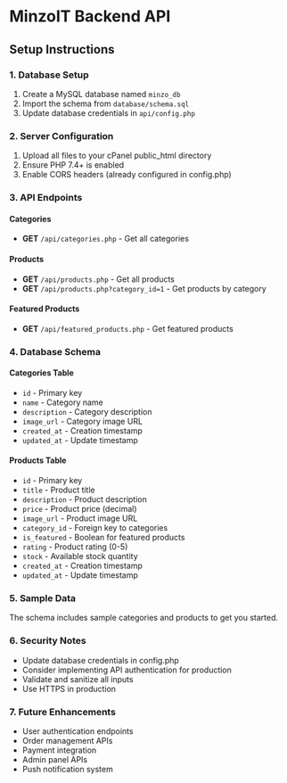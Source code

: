 # MinzoIT Backend API

## Setup Instructions

### 1. Database Setup
1. Create a MySQL database named `minzo_db`
2. Import the schema from `database/schema.sql`
3. Update database credentials in `api/config.php`

### 2. Server Configuration
1. Upload all files to your cPanel public_html directory
2. Ensure PHP 7.4+ is enabled
3. Enable CORS headers (already configured in config.php)

### 3. API Endpoints

#### Categories
- **GET** `/api/categories.php` - Get all categories

#### Products
- **GET** `/api/products.php` - Get all products
- **GET** `/api/products.php?category_id=1` - Get products by category

#### Featured Products
- **GET** `/api/featured_products.php` - Get featured products

### 4. Database Schema

#### Categories Table
- `id` - Primary key
- `name` - Category name
- `description` - Category description
- `image_url` - Category image URL
- `created_at` - Creation timestamp
- `updated_at` - Update timestamp

#### Products Table
- `id` - Primary key
- `title` - Product title
- `description` - Product description
- `price` - Product price (decimal)
- `image_url` - Product image URL
- `category_id` - Foreign key to categories
- `is_featured` - Boolean for featured products
- `rating` - Product rating (0-5)
- `stock` - Available stock quantity
- `created_at` - Creation timestamp
- `updated_at` - Update timestamp

### 5. Sample Data
The schema includes sample categories and products to get you started.

### 6. Security Notes
- Update database credentials in config.php
- Consider implementing API authentication for production
- Validate and sanitize all inputs
- Use HTTPS in production

### 7. Future Enhancements
- User authentication endpoints
- Order management APIs
- Payment integration
- Admin panel APIs
- Push notification system